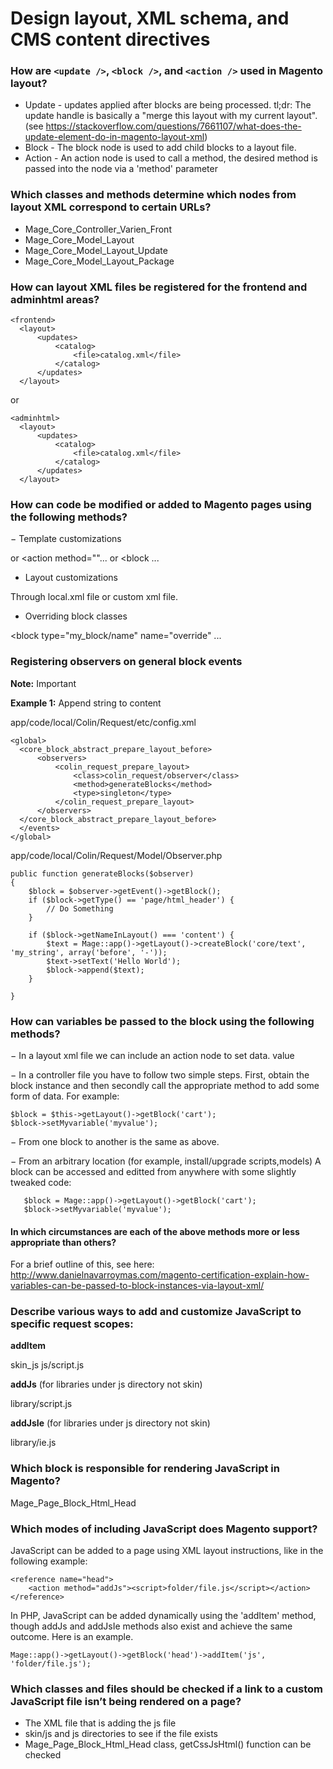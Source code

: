 # Design layout, XML schema, and CMS content directives

### How are `<update />`, `<block />`, and `<action />` used in Magento layout?

- Update - updates applied after blocks are being processed. tl;dr: The update handle is basically a "merge this layout with my current layout". (see https://stackoverflow.com/questions/7661107/what-does-the-update-element-do-in-magento-layout-xml)
- Block - The block node is used to add child blocks to a layout file.
- Action - An action node is used to call a method, the desired method is passed into the node via a 'method' parameter


### Which classes and methods determine which nodes from layout XML correspond to certain URLs?

- Mage_Core_Controller_Varien_Front
- Mage_Core_Model_Layout
- Mage_Core_Model_Layout_Update
- Mage_Core_Model_Layout_Package

### How can layout XML files be registered for the frontend and adminhtml areas?

    <frontend>
      <layout>
          <updates>
              <catalog>
                  <file>catalog.xml</file>
              </catalog>
          </updates>
      </layout>

or

    <adminhtml>
      <layout>
          <updates>
              <catalog>
                  <file>catalog.xml</file>
              </catalog>
          </updates>
      </layout>

### How can code be modified or added to Magento pages using the following methods?
− Template customizations

<reference> or <action method=""... or <block ...

- Layout customizations

Through local.xml file or custom xml file.


- Overriding block classes

<block type="my_block/name" name="override" ...

### Registering observers on general block events

**Note:** Important


**Example 1:** Append string to content

app/code/local/Colin/Request/etc/config.xml

    <global>
      <core_block_abstract_prepare_layout_before>
          <observers>
              <colin_request_prepare_layout>
                  <class>colin_request/observer</class>
                  <method>generateBlocks</method>
                  <type>singleton</type>
              </colin_request_prepare_layout>
          </observers>
      </core_block_abstract_prepare_layout_before>
      </events>
    </global>

app/code/local/Colin/Request/Model/Observer.php


    public function generateBlocks($observer)
    {
        $block = $observer->getEvent()->getBlock();
        if ($block->getType() == 'page/html_header') {
            // Do Something
        }

        if ($block->getNameInLayout() === 'content') {
            $text = Mage::app()->getLayout()->createBlock('core/text', 'my_string', array('before', '-'));
            $text->setText('Hello World');
            $block->append($text);
        }

    }

###  How can variables be passed to the block using the following methods?
− In a layout xml file we can include an action node to set data.
  <action method="setData"><name>value</name></action>

− In a controller file you have to follow two simple steps. First, obtain the block instance and then secondly call
the appropriate method to add some form of data. For example:
    
    $block = $this->getLayout()->getBlock('cart'); 
    $block->setMyvariable('myvalue');


− From one block to another is the same as above.
    
− From an arbitrary location (for example, install/upgrade scripts,models)
    A block can be accessed and editted from anywhere with some slightly tweaked code:
       
       $block = Mage::app()->getLayout()->getBlock('cart');
       $block->setMyvariable('myvalue');
    
#### In which circumstances are each of the above methods more or less appropriate than others?  
For a brief outline of this, see here: http://www.danielnavarroymas.com/magento-certification-explain-how-variables-can-be-passed-to-block-instances-via-layout-xml/

### Describe various ways to add and customize JavaScript to specific request scopes:

**addItem**

<reference name="head">
    <action method="addItem">
      <type>skin_js</type>
      <name>js/script.js</name>
    </action>
</reference>

**addJs** (for libraries under js directory not skin)

<reference name="head">
    <action method="addJs">
      <name>library/script.js</name>
    </action>
</reference>

**addJsIe** (for libraries under js directory not skin)

<reference name="head">
    <action method="assJsIe">
      <name>library/ie.js</name>
    </action>
</reference>


### Which block is responsible for rendering JavaScript in Magento?

Mage_Page_Block_Html_Head

### Which modes of including JavaScript does Magento support?

JavaScript can be added to a page using XML layout instructions, like in the following example:

    <reference name="head">
        <action method="addJs"><script>folder/file.js</script></action>
    </reference>

In PHP, JavaScript can be added dynamically using the 'addItem' method, though addJs and addJsIe methods also exist and achieve the same outcome. Here is an example.

    Mage::app()->getLayout()->getBlock('head')->addItem('js', 'folder/file.js');

### Which classes and files should be checked if a link to a custom JavaScript file isn’t being rendered on a page?

- The XML file that is adding the js file
- skin/js and js directories to see if the file exists
- Mage_Page_Block_Html_Head class, getCssJsHtml() function can be checked
